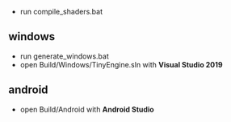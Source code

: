 - run compile_shaders.bat

## windows
- run generate_windows.bat
- open Build/Windows/TinyEngine.sln with **Visual Studio 2019**

## android
- open Build/Android with **Android Studio**